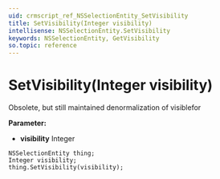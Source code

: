 ```yaml
---
uid: crmscript_ref_NSSelectionEntity_SetVisibility
title: SetVisibility(Integer visibility)
intellisense: NSSelectionEntity.SetVisibility
keywords: NSSelectionEntity, GetVisibility
so.topic: reference
---
```


# SetVisibility(Integer visibility)

Obsolete, but still maintained denormalization of visiblefor

**Parameter:** 
 - **visibility** Integer

```crmscript
NSSelectionEntity thing;
Integer visibility;
thing.SetVisibility(visibility);
```


